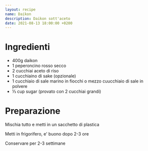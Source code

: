 ```yaml
---
layout: recipe
name: Daikon
description: Daikon sott'aceto
date: 2021-08-13 18:00:00 +0200
---
```


# Ingredienti

- 400g daikon
- 1 peperoncino rosso secco
- 2 cucchiai aceto di riso
- 1 cucchiaino di sake (opzionale)
- 1 cucchiaio di sale marino in fiocchi o mezzo cuucchiaio di sale in polvere
- ⅓ cup sugar (provato con 2 cucchiai grandi)

# Preparazione

Mischia tutto e metti in un sacchetto di plastica

Metti in frigorifero, e' buono dopo 2-3 ore

Conservare per 2-3 settimane


